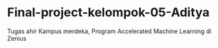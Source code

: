 # Final-project-kelompok-05-Aditya
Tugas ahir Kampus merdeka, Program Accelerated Machine Learning di Zenius
